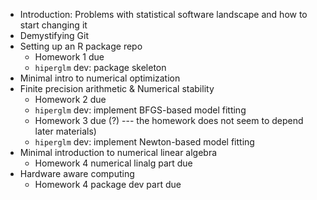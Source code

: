 - Introduction: Problems with statistical software landscape and how to start changing it
- Demystifying Git
- Setting up an R package repo 
  * Homework 1 due
  * `hiperglm` dev: package skeleton
- Minimal intro to numerical optimization
- Finite precision arithmetic & Numerical stability
  * Homework 2 due
  * `hiperglm` dev: implement BFGS-based model fitting
  * Homework 3 due (?) --- the homework does not seem to depend later materials) 
  * `hiperglm` dev: implement Newton-based model fitting
- Minimal introduction to numerical linear algebra
  * Homework 4 numerical linalg part due
- Hardware aware computing
  * Homework 4 package dev part due